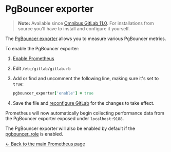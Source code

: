 # PgBouncer exporter

>**Note:**
Available since [Omnibus GitLab 11.0][2493]. For installations from source
you'll have to install and configure it yourself.

The [PgBouncer exporter] allows you to measure various PgBouncer metrics.

To enable the PgBouncer exporter:

1. [Enable Prometheus](index.md#configuring-prometheus)
1. Edit `/etc/gitlab/gitlab.rb`
1. Add or find and uncomment the following line, making sure it's set to `true`:

    ```ruby
    pgbouncer_exporter['enable'] = true
    ```

1. Save the file and [reconfigure GitLab][reconfigure] for the changes to
   take effect.

Prometheus will now automatically begin collecting performance data from
the PgBouncer exporter exposed under `localhost:9188`.

The PgBouncer exporter will also be enabled by default if the [pgbouncer_role][postgres roles]
is enabled.

[← Back to the main Prometheus page](index.md)

[2493]: https://gitlab.com/gitlab-org/omnibus-gitlab/merge_requests/2493
[PgBouncer exporter]: https://github.com/stanhu/pgbouncer_exporter
[postgres roles]: https://docs.gitlab.com/omnibus/roles/#postgres-roles
[prometheus]: https://prometheus.io
[reconfigure]: ../../restart_gitlab.md#omnibus-gitlab-reconfigure
